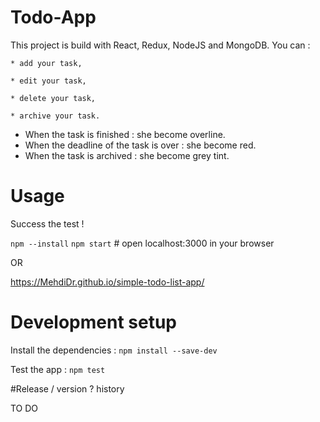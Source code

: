 # Todo-App

This project is build with React, Redux, NodeJS and MongoDB. You can :

    * add your task,

    * edit your task,

    * delete your task,

    * archive your task.


* When the task is finished : she become overline.
* When the deadline of the task is over : she become red.
* When the task is archived : she become grey tint.

# Usage

Success the test !

`npm --install`
`npm start` # open localhost:3000 in your browser

OR

https://MehdiDr.github.io/simple-todo-list-app/


# Development setup

Install the dependencies : `npm install --save-dev`

Test the app : `npm test`

#Release / version ? history

TO DO
